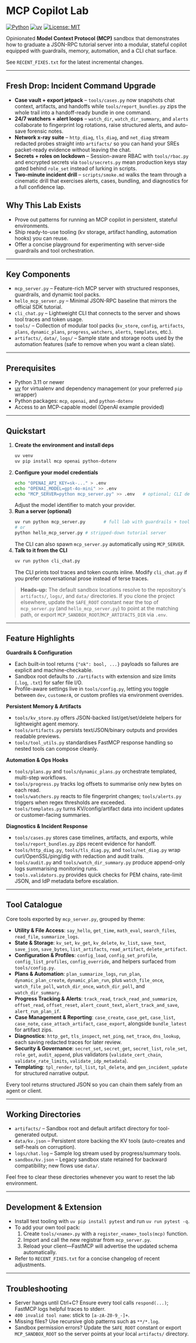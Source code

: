 # MCP Copilot Lab

[![Python](https://img.shields.io/badge/Python-3.11+-blue.svg)](https://www.python.org/)
[![uv](https://img.shields.io/badge/packaging-uv-brightgreen)](https://docs.astral.sh/uv/)
[![License: MIT](https://img.shields.io/badge/License-MIT-yellow.svg)](LICENSE)

Opinionated **Model Context Protocol (MCP)** sandbox that demonstrates how to graduate a JSON-RPC tutorial server into a modular, stateful copilot equipped with guardrails, memory, automation, and a CLI chat surface.

See `RECENT_FIXES.txt` for the latest incremental changes.

---

## Fresh Drop: Incident Command Upgrade

- **Case vault + export jetpack** – `tools/cases.py` now snapshots chat context, artifacts, and handoffs while `tools/report_bundles.py` zips the whole trail into a handoff-ready bundle in one command.
- **24/7 watchers + alert loops** – `watch_dir`, `watch_dir_summary`, and `alerts` collaborate to fingerprint log rotations, raise structured alerts, and auto-save forensic notes.
- **Network x-ray suite** – `http_diag`, `tls_diag`, and `net_diag` stream redacted probes straight into `artifacts/` so you can hand your SREs packet-ready evidence without leaving the chat.
- **Secrets + roles on lockdown** – Session-aware RBAC with `tools/rbac.py` and encrypted secrets via `tools/secrets.py` mean production keys stay gated behind `role_set` instead of lurking in scripts.
- **Two-minute incident drill** – `scripts/smoke.md` walks the team through a cinematic drill that exercises alerts, cases, bundling, and diagnostics for a full confidence lap.

## Why This Lab Exists

- Prove out patterns for running an MCP copilot in persistent, stateful environments.
- Ship ready-to-use tooling (kv storage, artifact handling, automation hooks) you can reuse.
- Offer a concise playground for experimenting with server-side guardrails and tool orchestration.

---

## Key Components

- `mcp_server.py` – Feature-rich MCP server with structured responses, guardrails, and dynamic tool packs.
- `hello_mcp_server.py` – Minimal JSON-RPC baseline that mirrors the official SDK tutorial.
- `cli_chat.py` – Lightweight CLI that connects to the server and shows tool traces and token usage.
- `tools/` – Collection of modular tool packs (`kv_store`, `config`, `artifacts`, `plans`, `dynamic_plans`, `progress`, `watchers`, `alerts`, `templates`, etc.).
- `artifacts/`, `data/`, `logs/` – Sample state and storage roots used by the automation features (safe to remove when you want a clean slate).

---

## Prerequisites

- Python 3.11 or newer
- [uv](https://docs.astral.sh/uv/) for virtualenv and dependency management (or your preferred `pip` wrapper)
- Python packages: `mcp`, `openai`, and `python-dotenv`
- Access to an MCP-capable model (OpenAI example provided)

---

## Quickstart

1. **Create the environment and install deps**
   ```bash
   uv venv
   uv pip install mcp openai python-dotenv
   ```
2. **Configure your model credentials**
   ```bash
   echo "OPENAI_API_KEY=sk-..." > .env
   echo "OPENAI_MODEL=gpt-4o-mini" >> .env
   echo "MCP_SERVER=python mcp_server.py" >> .env   # optional; CLI defaults to this command
   ```
   Adjust the model identifier to match your provider.
3. **Run a server (optional)**
   ```bash
   uv run python mcp_server.py       # full lab with guardrails + tool packs
   # or
   python hello_mcp_server.py # stripped-down tutorial server
   ```
   The CLI can also spawn `mcp_server.py` automatically using `MCP_SERVER`.
4. **Talk to it from the CLI**
   ```bash
   uv run python cli_chat.py
   ```
   The CLI prints tool traces and token counts inline. Modify `cli_chat.py` if you prefer conversational prose instead of terse traces.

> **Heads-up:** The default sandbox locations resolve to the repository's `artifacts/`, `logs/`, and `data/` directories. If you clone the project elsewhere, update the `SAFE_ROOT` constant near the top of `mcp_server.py` (and `hello_mcp_server.py`) to point at the matching path, or export `MCP_SANDBOX_ROOT`/`MCP_ARTIFACTS_DIR` via `.env`.

---

## Feature Highlights

**Guardrails & Configuration**
- Each built-in tool returns `{"ok": bool, ...}` payloads so failures are explicit and machine-checkable.
- Sandbox root defaults to `./artifacts` with extension and size limits (`.log`, `.txt`) for safer file I/O.
- Profile-aware settings live in `tools/config.py`, letting you toggle between `dev`, `customerA`, or custom profiles via environment overrides.

**Persistent Memory & Artifacts**
- `tools/kv_store.py` offers JSON-backed list/get/set/delete helpers for lightweight agent memory.
- `tools/artifacts.py` persists text/JSON/binary outputs and provides readable previews.
- `tools/tool_utils.py` standardises FastMCP response handling so nested tools can compose cleanly.

**Automation & Ops Hooks**
- `tools/plans.py` and `tools/dynamic_plans.py` orchestrate templated, multi-step workflows.
- `tools/progress.py` tracks log offsets to summarise only new bytes on each read.
- `tools/watchers.py` reacts to file fingerprint changes; `tools/alerts.py` triggers when regex thresholds are exceeded.
- `tools/templates.py` turns KV/config/artifact data into incident updates or customer-facing summaries.

**Diagnostics & Incident Response**
- `tools/cases.py` stores case timelines, artifacts, and exports, while `tools/report_bundles.py` zips recent evidence for handoff.
- `tools/http_diag.py`, `tools/tls_diag.py`, and `tools/net_diag.py` wrap curl/OpenSSL/ping/dig with redaction and audit trails.
- `tools/audit.py` and `tools/watch_dir_summary.py` produce append-only logs summarising monitoring runs.
- `tools.validators.py` provides quick checks for PEM chains, rate-limit JSON, and IdP metadata before escalation.

---

## Tool Catalogue

Core tools exported by `mcp_server.py`, grouped by theme:

- **Utility & File Access**: `say_hello`, `get_time`, `math_eval`, `search_files`, `read_file`, `summarize_logs`.
- **State & Storage**: `kv_set`, `kv_get`, `kv_delete`, `kv_list`, `save_text`, `save_json`, `save_bytes`, `list_artifacts`, `read_artifact`, `delete_artifact`.
- **Configuration & Profiles**: `config_load`, `config_set_profile`, `config_list_profiles`, `config_override`, and helpers surfaced from `tools/config.py`.
- **Plans & Automation**: `plan_summarize_logs`, `run_plan`, `dynamic_plan_create`, `dynamic_plan_run`, plus `watch_file_once`, `watch_file_poll`, `watch_dir_once`, `watch_dir_poll`, and `watch_dir_summary`.
- **Progress Tracking & Alerts**: `track_read`, `track_read_and_summarize`, `offset_read`, `offset_reset`, `alert_count_text`, `alert_track_and_save`, `alert_run_plan_if`.
- **Case Management & Reporting**: `case_create`, `case_get`, `case_list`, `case_note`, `case_attach_artifact`, `case_export`, alongside `bundle_latest` for artifact zips.
- **Diagnostics**: `http_get`, `tls_inspect`, `net_ping`, `net_trace`, `dns_lookup`, each saving redacted traces for later review.
- **Security & Governance**: `secret_set`, `secret_get`, `secret_list`, `role_set`, `role_get`, `audit_append`, plus validators (`validate_cert_chain`, `validate_rate_limits`, `validate_idp_metadata`).
- **Templating**: `tpl_render`, `tpl_list`, `tpl_delete`, and `gen_incident_update` for structured narrative output.

Every tool returns structured JSON so you can chain them safely from an agent or client.

---

## Working Directories

- `artifacts/` – Sandbox root and default artifact directory for tool-generated output.
- `data/kv.json` – Persistent store backing the KV tools (auto-creates and self-heals on corruption).
- `logs/chat.log` – Sample log stream used by progress/summary tools.
- `sandbox/kv.json` – Legacy sandbox state retained for backward compatibility; new flows use `data/`.

Feel free to clear these directories whenever you want to reset the lab environment.

---

## Development & Extension

- Install test tooling with `uv pip install pytest` and run `uv run pytest -q`.
- To add your own tool pack:
  1. Create `tools/<name>.py` with a `register_<name>_tools(mcp)` function.
  2. Import and call the new registrar from `mcp_server.py`.
  3. Reload your client—FastMCP will advertise the updated schema automatically.
- Refer to `RECENT_FIXES.txt` for a concise changelog of recent adjustments.

---

## Troubleshooting

- Server hangs until Ctrl+C? Ensure every tool calls `respond(...)`; FastMCP logs helpful traces to stderr.
- `400 invalid tool name`: stick to `[a-zA-Z0-9_-]+`.
- Missing files? Use recursive glob patterns such as `**/*.log`.
- Sandbox permission errors? Update the `SAFE_ROOT` constant or export `MCP_SANDBOX_ROOT` so the server points at your local `artifacts/` directory.
